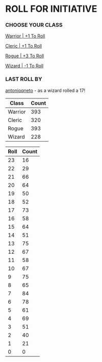 # ROLL FOR INITIATIVE
### CHOOSE YOUR CLASS

[Warrior | +1 To Roll](https://github.com/benjaminsampica/benjaminsampica/issues/new?title=roll%7Cwarrior&body=Just+click+%27Submit+new+issue%27.)

[Cleric | +1 To Roll](https://github.com/benjaminsampica/benjaminsampica/issues/new?title=roll%7Ccleric&body=Just+click+%27Submit+new+issue%27.)

[Rogue | +3 To Roll](https://github.com/benjaminsampica/benjaminsampica/issues/new?title=roll%7Crogue&body=Just+click+%27Submit+new+issue%27.)

[Wizard | -1 To Roll](https://github.com/benjaminsampica/benjaminsampica/issues/new?title=roll%7Cwizard&body=Just+click+%27Submit+new+issue%27.)
### LAST ROLL BY
[antonioqneto](https://www.github.com/antonioqneto) - as a wizard rolled a 17!

|Class|Count|
|-|-|
|Warrior|393|
|Cleric|320|
|Rogue|393|
|Wizard|228|

|Roll|Count|
|-|-|
|23|16
|22|29
|21|66
|20|64
|19|50
|18|52
|17|73
|16|58
|15|64
|14|51
|13|75
|12|67
|11|58
|10|67
|9|75
|8|65
|7|84
|6|78
|5|61
|4|69
|3|51
|2|40
|1|21
|0|0
